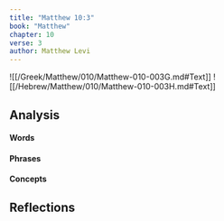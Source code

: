 ```yaml
---
title: "Matthew 10:3"
book: "Matthew"
chapter: 10
verse: 3
author: Matthew Levi
---
```

![[/Greek/Matthew/010/Matthew-010-003G.md#Text]]
![[/Hebrew/Matthew/010/Matthew-010-003H.md#Text]]

## Analysis

#### Words

#### Phrases

#### Concepts

## Reflections
